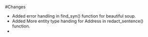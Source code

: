 #Changes

* Added error handling in find_syn() function for beautiful soup.
* Added More entity type handing for Address in redact_sentence() function.
*
